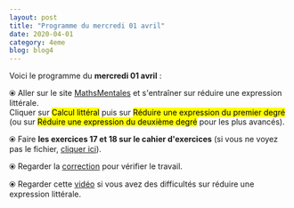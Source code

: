```yaml
---
layout: post
title: "Programme du mercredi 01 avril"
date: 2020-04-01
category: 4eme
blog: blog4
---
```


Voici le programme du <b>mercredi 01 avril</b> :

⦿ Aller sur le site <a href="http://mathsmentales.net/">MathsMentales</a> et s'entraîner sur réduire une expression littérale.
<br>
Cliquer sur <mark>Calcul littéral</mark> puis sur <mark>Réduire une expression du premier degré</mark> (ou sur <mark>Réduire une expression du deuxième degré</mark> pour les plus avancés).

⦿ Faire <b>les exercices 17 et 18 sur le cahier d'exercices</b> (si vous ne voyez pas le fichier, <a href="/exercices/4eme/4eme_exercices_mercredi_01_avril_2020.pdf">cliquer ici</a>). 

<object data="/exercices/4eme/4eme_exercices_mercredi_01_avril_2020.pdf" width="100%" height="500" type='application/pdf'></object>

⦿ Regarder la <a class="correction" href="/exercices/4eme/4eme_exercices_jeudi_02_avril_2020_corrections.pdf">correction</a> pour vérifier le travail.

⦿ Regarder cette <a class="video" href="https://youtu.be/qEUb4IU-HiY">vidéo</a> si vous avez des difficultés sur réduire une expression littérale.
